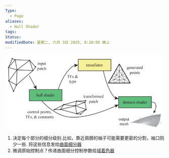 ```yaml
---
Type:
  - Page
aliases:
  - Hull Shader
tags: 
Status:
modifiedDate: 星期二, 六月 3日 2025, 8:20:05 晚上
---
```


![](assets/曲面细分阶段-1.png)
1. 决定每个部分的细分级别.比如，靠近肩膀的袖子可能需要更密的分割，袖口则少一些. 将这些信息发给[曲面细分器](曲面细分器.md)
2. 微调原始控制点？传递曲面细分控制参数给[域着色器](域着色器.md)
